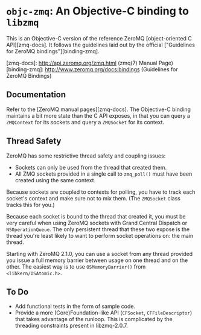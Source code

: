 `objc-zmq`: An Objective-C binding to `libzmq`
==============================================

This is an Objective-C version
of the reference ZeroMQ
[object-oriented C API][zmq-docs].
It follows the guidelines
laid out by the official
["Guidelines for ZeroMQ bindings"][binding-zmq].

[zmq-docs]: http://api.zeromq.org/zmq.html (zmq(7) Manual Page)
[binding-zmq]: http://www.zeromq.org/docs:bindings (Guidelines for ZeroMQ Bindings)

Documentation
-------------
Refer to the [ZeroMQ manual pages][zmq-docs].
The Objective-C binding
maintains a bit more state
than the C API exposes,
in that you can query
a `ZMQContext`
for its sockets
and query a `ZMQSocket`
for its context.

Thread Safety
-------------
ZeroMQ has some restrictive thread safety and coupling issues:

* Sockets can only be used from the thread that created them.
* All ZMQ sockets provided in a single call to `zmq_poll()` must have been created using the same context.

Because sockets
are coupled to contexts
for polling,
you have to track
each socket's context
and make sure not to mix them.
(The `ZMQSocket` class tracks this for you.)

Because each socket
is bound to the thread that created it,
you must be very careful when using
ZeroMQ sockets
with Grand Central Dispatch
or `NSOperationQueue`.
The only persistent thread
that these two expose
is the thread
you're least likely
to want to perform socket operations on:
the main thread.

Starting with
ZeroMQ 2.1.0,
you can use a socket
from any thread
provided you issue
a full memory barrier
between usage on one thread
and on the other.
The easiest way is to use
`OSMemoryBarrier()`
from `<libkern/OSAtomic.h>`.

To Do
-----
* Add functional tests in the form of sample code.
* Provide a more (Core)Foundation-like API
(`CFSocket`, `CFFileDescriptor`)
that takes advantage of the runloop.
This is complicated by
the threading constraints
present in libzmq-2.0.7.
